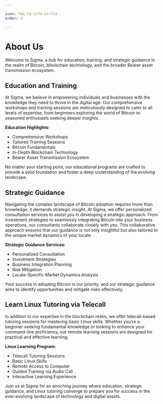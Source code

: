 ```yaml
---

icon: fas fa-info-circle
order: 4

---
```


# About Us

Welcome to Sigma, a hub for education, training, and strategic guidance in the realm of Bitcoin, blockchain technology, and the broader Bearer asset transmission ecosystem.

## Education and Training

At Sigma, we believe in empowering individuals and businesses with the knowledge they need to thrive in the digital age. Our comprehensive workshops and training sessions are meticulously designed to cater to all levels of expertise, from beginners exploring the world of Bitcoin to seasoned enthusiasts seeking deeper insights.

**Education Highlights:**

- Comprehensive Workshops
- Tailored Training Sessions
- Bitcoin Fundamentals
- In-Depth Blockchain Technology
- Bearer Asset Transmission Ecosystem

No matter your starting point, our educational programs are crafted to provide a solid foundation and foster a deep understanding of the evolving landscape.

## Strategic Guidance

Navigating the complex landscape of Bitcoin adoption requires more than knowledge; it demands strategic insight. At Sigma, we offer personalized consultation services to assist you in developing a strategic approach. From investment strategies to seamlessly integrating Bitcoin into your business operations, our consultants collaborate closely with you. This collaborative approach ensures that our guidance is not only insightful but also tailored to the unique market dynamics of your locale.

**Strategic Guidance Services:**

- Personalized Consultation
- Investment Strategies
- Business Integration Planning
- Risk Mitigation
- Locale-Specific Market Dynamics Analysis

Your success in adopting Bitcoin is our priority, and our strategic guidance aims to identify opportunities and mitigate risks effectively.

## Learn Linux Tutoring via Telecall

In addition to our expertise in the blockchain realm, we offer telecall-based tutoring sessions for mastering basic Linux skills. Whether you're a beginner seeking fundamental knowledge or looking to enhance your command-line proficiency, our remote learning sessions are designed for practical and effective learning.

**Linux Learning Program:**

- Telecall Tutoring Sessions
- Basic Linux Skills
- Remote Access to Computer
- Guided Training via Audio Call
- Interactive Learning Experience

Join us at Sigma for an enriching journey where education, strategic guidance, and Linux tutoring converge to prepare you for success in the ever-evolving landscape of technology and digital assets.
